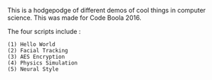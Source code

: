 
This is a hodgepodge of different demos of cool things in computer science. 
This was made for Code Boola 2016. 

The four scripts include : 
  
    (1) Hello World
    (2) Facial Tracking
    (3) AES Encryption
    (4) Physics Simulation
    (5) Neural Style
